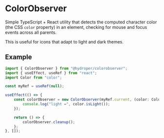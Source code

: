 # ColorObserver

Simple TypeScript + React utility that detects the computed character color (the CSS `color` property) in an element, checking for mouse and focus events across all parents.

This is useful for icons that adapt to light and dark themes.

## Example

```ts
import { ColorObserver } from "@hydroper/colorobserver";
import { useEffect, useRef } from "react";
import Color from "color";

const myRef = useRef(null);

useEffect(() => {
    const colorObserver = new ColorObserver(myRef.current, (color: Color) => {
        console.log("light =", color.isLight());
    });

    return () => {
        colorObserver.cleanup();
    };
}, []);
```
